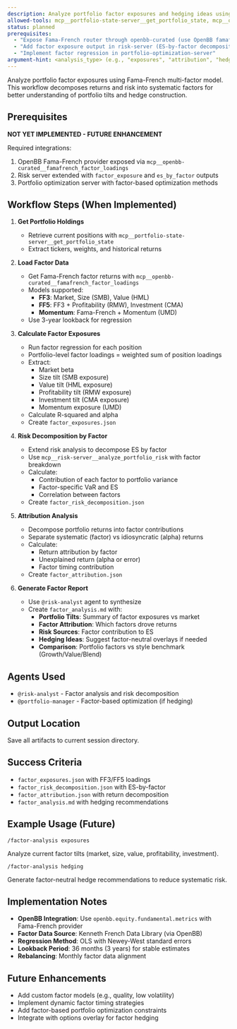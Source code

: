 ```yaml
---
description: Analyze portfolio factor exposures and hedging ideas using Fama-French factors
allowed-tools: mcp__portfolio-state-server__get_portfolio_state, mcp__openbb-curated__famafrench_factor_loadings, mcp__risk-server__analyze_portfolio_risk, Write
status: planned
prerequisites:
  - "Expose Fama-French router through openbb-curated (use OpenBB famafrench provider)"
  - "Add factor exposure output in risk-server (ES-by-factor decomposition)"
  - "Implement factor regression in portfolio-optimization-server"
argument-hint: <analysis_type> (e.g., "exposures", "attribution", "hedging")
---
```


Analyze portfolio factor exposures using Fama-French multi-factor model. This workflow decomposes returns and risk into systematic factors for better understanding of portfolio tilts and hedge construction.

## Prerequisites

**NOT YET IMPLEMENTED - FUTURE ENHANCEMENT**

Required integrations:
1. OpenBB Fama-French provider exposed via `mcp__openbb-curated__famafrench_factor_loadings`
2. Risk server extended with `factor_exposure` and `es_by_factor` outputs
3. Portfolio optimization server with factor-based optimization methods

## Workflow Steps (When Implemented)

1. **Get Portfolio Holdings**
   - Retrieve current positions with `mcp__portfolio-state-server__get_portfolio_state`
   - Extract tickers, weights, and historical returns

2. **Load Factor Data**
   - Get Fama-French factor returns with `mcp__openbb-curated__famafrench_factor_loadings`
   - Models supported:
     - **FF3**: Market, Size (SMB), Value (HML)
     - **FF5**: FF3 + Profitability (RMW), Investment (CMA)
     - **Momentum**: Fama-French + Momentum (UMD)
   - Use 3-year lookback for regression

3. **Calculate Factor Exposures**
   - Run factor regression for each position
   - Portfolio-level factor loadings = weighted sum of position loadings
   - Extract:
     - Market beta
     - Size tilt (SMB exposure)
     - Value tilt (HML exposure)
     - Profitability tilt (RMW exposure)
     - Investment tilt (CMA exposure)
     - Momentum exposure (UMD)
   - Calculate R-squared and alpha
   - Create `factor_exposures.json`

4. **Risk Decomposition by Factor**
   - Extend risk analysis to decompose ES by factor
   - Use `mcp__risk-server__analyze_portfolio_risk` with factor breakdown
   - Calculate:
     - Contribution of each factor to portfolio variance
     - Factor-specific VaR and ES
     - Correlation between factors
   - Create `factor_risk_decomposition.json`

5. **Attribution Analysis**
   - Decompose portfolio returns into factor contributions
   - Separate systematic (factor) vs idiosyncratic (alpha) returns
   - Calculate:
     - Return attribution by factor
     - Unexplained return (alpha or error)
     - Factor timing contribution
   - Create `factor_attribution.json`

6. **Generate Factor Report**
   - Use `@risk-analyst` agent to synthesize
   - Create `factor_analysis.md` with:
     - **Portfolio Tilts**: Summary of factor exposures vs market
     - **Factor Attribution**: Which factors drove returns
     - **Risk Sources**: Factor contribution to ES
     - **Hedging Ideas**: Suggest factor-neutral overlays if needed
     - **Comparison**: Portfolio factors vs style benchmark (Growth/Value/Blend)

## Agents Used

- `@risk-analyst` - Factor analysis and risk decomposition
- `@portfolio-manager` - Factor-based optimization (if hedging)

## Output Location

Save all artifacts to current session directory.

## Success Criteria

- `factor_exposures.json` with FF3/FF5 loadings
- `factor_risk_decomposition.json` with ES-by-factor
- `factor_attribution.json` with return decomposition
- `factor_analysis.md` with hedging recommendations

## Example Usage (Future)

```
/factor-analysis exposures
```

Analyze current factor tilts (market, size, value, profitability, investment).

```
/factor-analysis hedging
```

Generate factor-neutral hedge recommendations to reduce systematic risk.

## Implementation Notes

- **OpenBB Integration**: Use `openbb.equity.fundamental.metrics` with Fama-French provider
- **Factor Data Source**: Kenneth French Data Library (via OpenBB)
- **Regression Method**: OLS with Newey-West standard errors
- **Lookback Period**: 36 months (3 years) for stable estimates
- **Rebalancing**: Monthly factor data alignment

## Future Enhancements

- Add custom factor models (e.g., quality, low volatility)
- Implement dynamic factor timing strategies
- Add factor-based portfolio optimization constraints
- Integrate with options overlay for factor hedging
